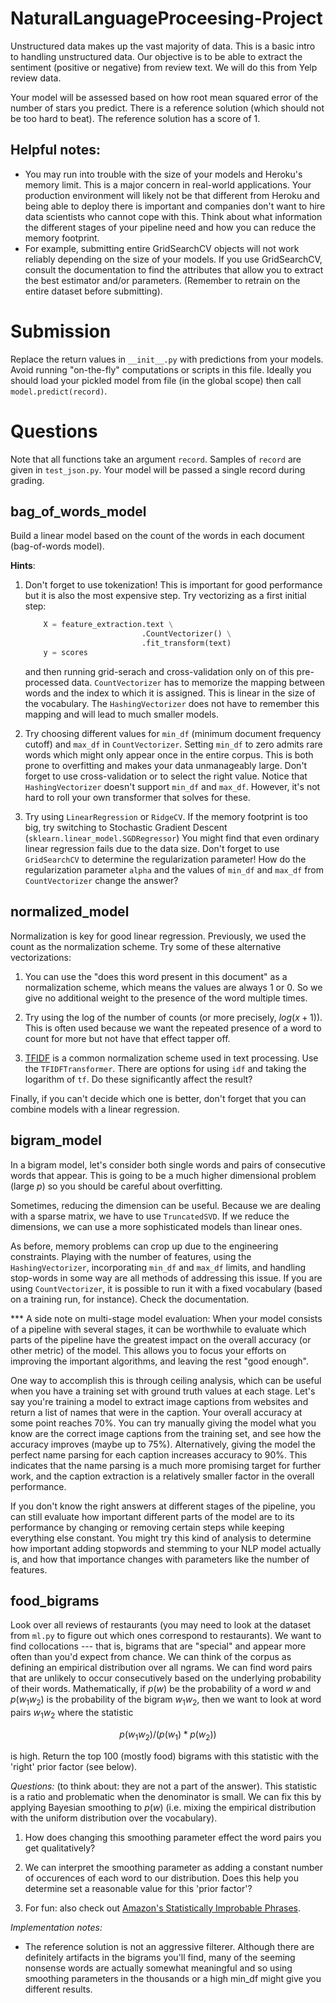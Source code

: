 # NaturalLanguageProceesing-Project
Unstructured data makes up the vast majority of data.  This is a basic intro to
handling unstructured data.  Our objective is to be able to extract the
sentiment (positive or negative) from review text.  We will do this from Yelp
review data.

Your model will be assessed based on how root mean squared error of the number
of stars you predict.  There is a reference solution (which should not be too
hard to beat).  The reference solution has a score of 1.



## Helpful notes:
- You may run into trouble with the size of your models and Heroku's memory
  limit.  This is a major concern in real-world applications.  Your production
  environment will likely not be that different from Heroku and being able to
  deploy there is important and companies don't want to hire data scientists
  who cannot cope with this.  Think about what information the different stages
  of your pipeline need and how you can reduce the memory footprint.
- For example, submitting entire GridSearchCV objects will not work reliably
  depending on the size of your models. If you use GridSearchCV, consult the
  documentation to find the attributes that allow you to extract the best
  estimator and/or parameters. (Remember to retrain on the entire dataset
  before submitting).

# Submission                                                                                                                                                                                                 
Replace the return values in `__init__.py` with predictions from your models.
Avoid running "on-the-fly" computations or scripts in this file. Ideally you
should load your pickled model from file (in the global scope) then call
`model.predict(record)`.

# Questions

Note that all functions take an argument `record`. Samples of `record` are
given in `test_json.py`. Your model will be passed a single record during
grading.

## bag_of_words_model
Build a linear model based on the count of the words in each document
(bag-of-words model).

**Hints**:
1. Don't forget to use tokenization!  This is important for good performance
   but it is also the most expensive step.  Try vectorizing as a first initial
   step:
   ```Python
       X = feature_extraction.text \
                             .CountVectorizer() \
                             .fit_transform(text)
       y = scores
   ``` 
   and then running grid-serach and cross-validation only on of this
   pre-processed data.  `CountVectorizer` has to memorize the mapping between
   words and the index to which it is assigned.  This is linear in the size of
   the vocabulary.  The `HashingVectorizer` does not have to remember this
   mapping and will lead to much smaller models.

2. Try choosing different values for `min_df` (minimum document frequency
   cutoff) and `max_df` in `CountVectorizer`.  Setting `min_df` to zero admits
   rare words which might only appear once in the entire corpus.  This is both
   prone to overfitting and makes your data unmanageably large.  Don't forget
   to use cross-validation or to select the right value.  Notice that
   `HashingVectorizer` doesn't support `min_df`  and `max_df`.  However, it's
   not hard to roll your own transformer that solves for these.

3. Try using `LinearRegression` or `RidgeCV`.  If the memory footprint is too
   big, try switching to Stochastic Gradient Descent
   (`sklearn.linear_model.SGDRegressor`) You might find that even ordinary
   linear regression fails due to the data size.  Don't forget to use
   `GridSearchCV` to determine the regularization parameter!  How do the
   regularization parameter `alpha` and the values of `min_df` and `max_df`
   from `CountVectorizer` change the answer?

## normalized_model
Normalization is key for good linear regression. Previously, we used the count
as the normalization scheme.  Try some of these alternative vectorizations:

1. You can use the "does this word present in this document" as a normalization
   scheme, which means the values are always 1 or 0.  So we give no additional
   weight to the presence of the word multiple times.

2. Try using the log of the number of counts (or more precisely, $log(x+1)$).
   This is often used because we want the repeated presence of a word to count
   for more but not have that effect tapper off.

3. [TFIDF](https://en.wikipedia.org/wiki/Tf%E2%80%93idf) is a common
   normalization scheme used in text processing.  Use the `TFIDFTransformer`.
   There are options for using `idf` and taking the logarithm of `tf`.  Do
   these significantly affect the result?

Finally, if you can't decide which one is better, don't forget that you can
combine models with a linear regression.


## bigram_model
In a bigram model, let's consider both single words and pairs of consecutive
words that appear.  This is going to be a much higher dimensional problem
(large $p$) so you should be careful about overfitting.

Sometimes, reducing the dimension can be useful.  Because we are dealing with a
sparse matrix, we have to use `TruncatedSVD`.  If we reduce the dimensions, we
can use a more sophisticated models than linear ones.

As before, memory problems can crop up due to the engineering constraints.
Playing with the number of features, using the `HashingVectorizer`,
incorporating `min_df` and `max_df` limits, and handling stop-words in some way
are all methods of addressing this issue. If you are using `CountVectorizer`,
it is possible to run it with a fixed vocabulary (based on a training run, for
instance). Check the documentation.

*** A side note on multi-stage model evaluation: When your model consists of a
pipeline with several stages, it can be worthwhile to evaluate which parts of
the pipeline have the greatest impact on the overall accuracy (or other metric)
of the model. This allows you to focus your efforts on improving the important
algorithms, and leaving the rest "good enough".

One way to accomplish this is through ceiling analysis, which can be useful
when you have a training set with ground truth values at each stage. Let's say
you're training a model to extract image captions from websites and return a
list of names that were in the caption. Your overall accuracy at some point
reaches 70%. You can try manually giving the model what you know are the
correct image captions from the training set, and see how the accuracy improves
(maybe up to 75%). Alternatively, giving the model the perfect name parsing for
each caption increases accuracy to 90%. This indicates that the name parsing is
a much more promising target for further work, and the caption extraction is a
relatively smaller factor in the overall performance.

If you don't know the right answers at different stages of the pipeline, you
can still evaluate how important different parts of the model are to its
performance by changing or removing certain steps while keeping everything
else constant. You might try this kind of analysis to determine how important
adding stopwords and stemming to your NLP model actually is, and how that
importance changes with parameters like the number of features.

## food_bigrams
Look over all reviews of restaurants (you may need to look at the dataset from
`ml.py` to figure out which ones correspond to restaurants). We want to find
collocations --- that is, bigrams that are "special" and appear more often than
you'd expect from chance.  We can think of the corpus as defining an empirical
distribution over all ngrams.  We can find word pairs that are unlikely to
occur consecutively based on the underlying probability of their words.
Mathematically, if $p(w)$ be the probability of a word $w$ and $p(w_1 w_2)$ is
the probability of the bigram $w_1 w_2$, then we want to look at word pairs
$w_1 w_2$ where the statistic

  $$ p(w_1 w_2) / (p(w_1) * p(w_2)) $$

is high.  Return the top 100 (mostly food) bigrams with this statistic with
the 'right' prior factor (see below).

*Questions:* (to think about: they are not a part of the answer).  This
statistic is a ratio and problematic when the denominator is small.  We can fix
this by applying Bayesian smoothing to $p(w)$ (i.e. mixing the empirical
distribution with the uniform distribution over the vocabulary).

1. How does changing this smoothing parameter effect the word pairs you get
   qualitatively?

2. We can interpret the smoothing parameter as adding a constant number of
   occurences of each word to our distribution.  Does this help you determine
   set a reasonable value for this 'prior factor'?

3. For fun: also check out [Amazon's Statistically Improbable
   Phrases](http://en.wikipedia.org/wiki/Statistically_Improbable_Phrases).

*Implementation notes:*
- The reference solution is not an aggressive filterer. Although there are
  definitely artifacts in the bigrams you'll find, many of the seeming nonsense
  words are actually somewhat meaningful and so using smoothing parameters in
  the thousands or a high min_df might give you different results.
